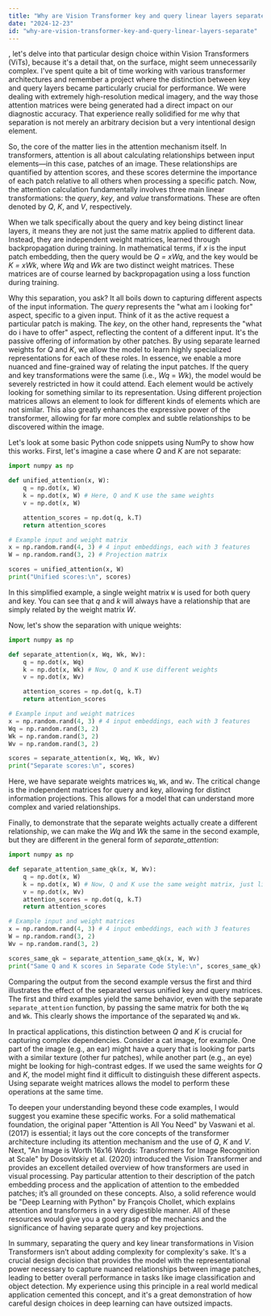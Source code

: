 ```yaml
---
title: "Why are Vision Transformer key and query linear layers separate?"
date: "2024-12-23"
id: "why-are-vision-transformer-key-and-query-linear-layers-separate"
---
```


, let's delve into that particular design choice within Vision Transformers (ViTs), because it's a detail that, on the surface, might seem unnecessarily complex. I've spent quite a bit of time working with various transformer architectures and remember a project where the distinction between key and query layers became particularly crucial for performance. We were dealing with extremely high-resolution medical imagery, and the way those attention matrices were being generated had a direct impact on our diagnostic accuracy. That experience really solidified for me why that separation is not merely an arbitrary decision but a very intentional design element.

So, the core of the matter lies in the attention mechanism itself. In transformers, attention is all about calculating relationships between input elements—in this case, patches of an image. These relationships are quantified by attention scores, and these scores determine the importance of each patch relative to all others when processing a specific patch. Now, the attention calculation fundamentally involves three main linear transformations: the *query*, *key*, and *value* transformations. These are often denoted by *Q*, *K*, and *V*, respectively.

When we talk specifically about the query and key being distinct linear layers, it means they are not just the same matrix applied to different data. Instead, they are independent weight matrices, learned through backpropagation during training. In mathematical terms, if *x* is the input patch embedding, then the query would be *Q = xWq*, and the key would be *K = xWk*, where *Wq* and *Wk* are two distinct weight matrices. These matrices are of course learned by backpropagation using a loss function during training.

Why this separation, you ask? It all boils down to capturing different aspects of the input information. The *query* represents the "what am i looking for" aspect, specific to a given input. Think of it as the active request a particular patch is making. The *key*, on the other hand, represents the "what do i have to offer" aspect, reflecting the content of a different input. It's the passive offering of information by other patches. By using separate learned weights for *Q* and *K*, we allow the model to learn highly specialized representations for each of these roles. In essence, we enable a more nuanced and fine-grained way of relating the input patches. If the query and key transformations were the same (i.e., *Wq* = *Wk*), the model would be severely restricted in how it could attend. Each element would be actively looking for something similar to its representation. Using different projection matrices allows an element to look for different kinds of elements which are not similar. This also greatly enhances the expressive power of the transformer, allowing for far more complex and subtle relationships to be discovered within the image.

Let's look at some basic Python code snippets using NumPy to show how this works. First, let's imagine a case where *Q* and *K* are not separate:

```python
import numpy as np

def unified_attention(x, W):
    q = np.dot(x, W)
    k = np.dot(x, W) # Here, Q and K use the same weights
    v = np.dot(x, W)

    attention_scores = np.dot(q, k.T)
    return attention_scores

# Example input and weight matrix
x = np.random.rand(4, 3) # 4 input embeddings, each with 3 features
W = np.random.rand(3, 2) # Projection matrix

scores = unified_attention(x, W)
print("Unified scores:\n", scores)
```

In this simplified example, a single weight matrix `W` is used for both query and key. You can see that *q* and *k* will always have a relationship that are simply related by the weight matrix *W*.

Now, let's show the separation with unique weights:

```python
import numpy as np

def separate_attention(x, Wq, Wk, Wv):
    q = np.dot(x, Wq)
    k = np.dot(x, Wk) # Now, Q and K use different weights
    v = np.dot(x, Wv)

    attention_scores = np.dot(q, k.T)
    return attention_scores

# Example input and weight matrices
x = np.random.rand(4, 3) # 4 input embeddings, each with 3 features
Wq = np.random.rand(3, 2)
Wk = np.random.rand(3, 2)
Wv = np.random.rand(3, 2)

scores = separate_attention(x, Wq, Wk, Wv)
print("Separate scores:\n", scores)
```
Here, we have separate weights matrices `Wq`, `Wk`, and `Wv`. The critical change is the independent matrices for query and key, allowing for distinct information projections. This allows for a model that can understand more complex and varied relationships.

Finally, to demonstrate that the separate weights actually create a different relationship, we can make the *Wq* and *Wk* the same in the second example, but they are different in the general form of *separate_attention*:

```python
import numpy as np

def separate_attention_same_qk(x, W, Wv):
    q = np.dot(x, W)
    k = np.dot(x, W) # Now, Q and K use the same weight matrix, just like in the 'unified' example
    v = np.dot(x, Wv)
    attention_scores = np.dot(q, k.T)
    return attention_scores

# Example input and weight matrices
x = np.random.rand(4, 3) # 4 input embeddings, each with 3 features
W = np.random.rand(3, 2)
Wv = np.random.rand(3, 2)

scores_same_qk = separate_attention_same_qk(x, W, Wv)
print("Same Q and K scores in Separate Code Style:\n", scores_same_qk)
```

Comparing the output from the second example versus the first and third illustrates the effect of the separated versus unified key and query matrices. The first and third examples yield the same behavior, even with the separate `separate_attention` function, by passing the same matrix for both the `Wq` and `Wk`. This clearly shows the importance of the separated `Wq` and `Wk`.

In practical applications, this distinction between *Q* and *K* is crucial for capturing complex dependencies. Consider a cat image, for example. One part of the image (e.g., an ear) might have a query that is looking for parts with a similar texture (other fur patches), while another part (e.g., an eye) might be looking for high-contrast edges. If we used the same weights for *Q* and *K*, the model might find it difficult to distinguish these different aspects. Using separate weight matrices allows the model to perform these operations at the same time.

To deepen your understanding beyond these code examples, I would suggest you examine these specific works. For a solid mathematical foundation, the original paper "Attention is All You Need" by Vaswani et al. (2017) is essential; it lays out the core concepts of the transformer architecture including its attention mechanism and the use of *Q*, *K* and *V*. Next, "An Image is Worth 16x16 Words: Transformers for Image Recognition at Scale" by Dosovitskiy et al. (2020) introduced the Vision Transformer and provides an excellent detailed overview of how transformers are used in visual processing. Pay particular attention to their description of the patch embedding process and the application of attention to the embedded patches; it’s all grounded on these concepts. Also, a solid reference would be "Deep Learning with Python" by François Chollet, which explains attention and transformers in a very digestible manner. All of these resources would give you a good grasp of the mechanics and the significance of having separate query and key projections.

In summary, separating the query and key linear transformations in Vision Transformers isn’t about adding complexity for complexity's sake. It's a crucial design decision that provides the model with the representational power necessary to capture nuanced relationships between image patches, leading to better overall performance in tasks like image classification and object detection. My experience using this principle in a real world medical application cemented this concept, and it's a great demonstration of how careful design choices in deep learning can have outsized impacts.
